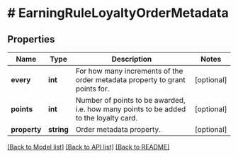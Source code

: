 # # EarningRuleLoyaltyOrderMetadata

## Properties

Name | Type | Description | Notes
------------ | ------------- | ------------- | -------------
**every** | **int** | For how many increments of the order metadata property to grant points for. | [optional]
**points** | **int** | Number of points to be awarded, i.e. how many points to be added to the loyalty card. | [optional]
**property** | **string** | Order metadata property. | [optional]

[[Back to Model list]](../../README.md#models) [[Back to API list]](../../README.md#endpoints) [[Back to README]](../../README.md)
